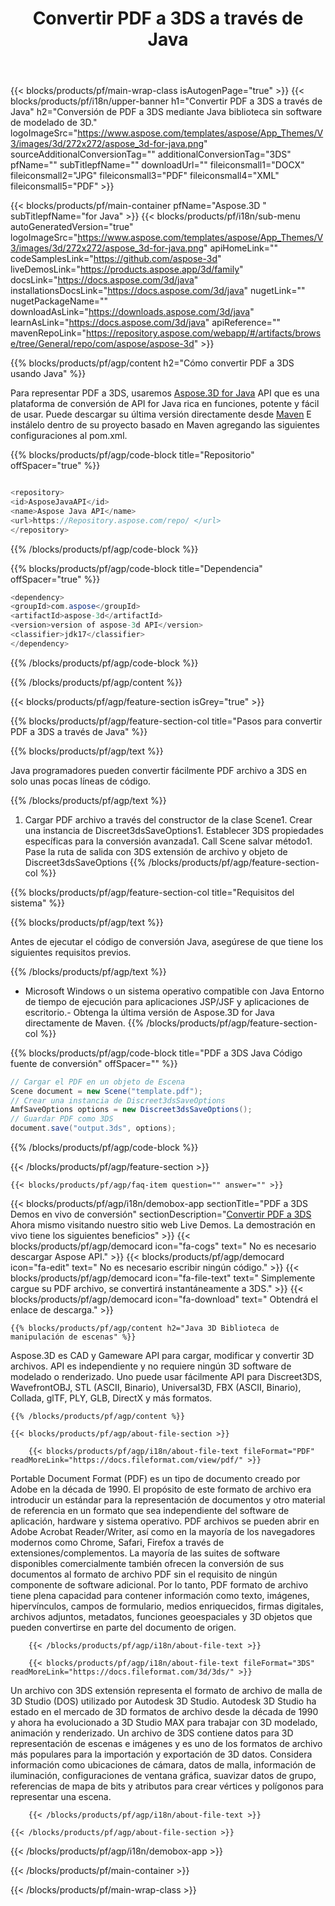﻿---
title: Convertir PDF a 3DS a través de Java 
url: /es/java/conversion/pdf-to-3ds/ 
description: Ejemplo de Java código de conversión para PDF formato a 3DS archivo. Utilice este código de ejemplo para convertir PDF a 3DS dentro de cualquier aplicación basada en Web o Escritorio Java.
---
{{< blocks/products/pf/main-wrap-class isAutogenPage="true" >}}
{{< blocks/products/pf/i18n/upper-banner h1="Convertir PDF a 3DS a través de Java" h2="Conversión de PDF a 3DS mediante Java biblioteca sin software de modelado de 3D." logoImageSrc="https://www.aspose.com/templates/aspose/App_Themes/V3/images/3d/272x272/aspose_3d-for-java.png" sourceAdditionalConversionTag="" additionalConversionTag="3DS" pfName="" subTitlepfName="" downloadUrl="" fileiconsmall1="DOCX" fileiconsmall2="JPG" fileiconsmall3="PDF" fileiconsmall4="XML" fileiconsmall5="PDF" >}}

{{< blocks/products/pf/main-container pfName="Aspose.3D " subTitlepfName="for Java" >}}
{{< blocks/products/pf/i18n/sub-menu autoGeneratedVersion="true" logoImageSrc="https://www.aspose.com/templates/aspose/App_Themes/V3/images/3d/272x272/aspose_3d-for-java.png" apiHomeLink="" codeSamplesLink="https://github.com/aspose-3d" liveDemosLink="https://products.aspose.app/3d/family" docsLink="https://docs.aspose.com/3d/java" installationsDocsLink="https://docs.aspose.com/3d/java" nugetLink="" nugetPackageName="" downloadAsLink="https://downloads.aspose.com/3d/java" learnAsLink="https://docs.aspose.com/3d/java" apiReference="" mavenRepoLink="https://repository.aspose.com/webapp/#/artifacts/browse/tree/General/repo/com/aspose/aspose-3d" >}}

{{% blocks/products/pf/agp/content h2="Cómo convertir PDF a 3DS usando Java" %}}

 Para representar PDF a 3DS, usaremos
 [Aspose.3D for Java](https://products.aspose.com/3d/java) 
 API que es una plataforma de conversión de API for Java rica en funciones, potente y fácil de usar. Puede descargar su última versión directamente desde
 [Maven](https://repository.aspose.com/webapp/#/artifacts/browse/tree/General/repo/com/aspose/aspose-3d) 
 E instálelo dentro de su proyecto basado en Maven agregando las siguientes configuraciones al pom.xml.

{{% blocks/products/pf/agp/code-block title="Repositorio" offSpacer="true" %}}

```cs

<repository>
<id>AsposeJavaAPI</id>
<name>Aspose Java API</name>
<url>https://Repository.aspose.com/repo/ </url>
</repository>


```

{{% /blocks/products/pf/agp/code-block %}}

{{% blocks/products/pf/agp/code-block title="Dependencia" offSpacer="true" %}}

```cs
<dependency>
<groupId>com.aspose</groupId>
<artifactId>aspose-3d</artifactId>
<version>version of aspose-3d API</version>
<classifier>jdk17</classifier>
</dependency>


```

{{% /blocks/products/pf/agp/code-block %}}

{{% /blocks/products/pf/agp/content %}}

{{< blocks/products/pf/agp/feature-section isGrey="true" >}}

{{% blocks/products/pf/agp/feature-section-col title="Pasos para convertir PDF a 3DS a través de Java" %}}

{{% blocks/products/pf/agp/text %}}

 Java programadores pueden convertir fácilmente PDF archivo a 3DS en solo unas pocas líneas de código.

{{% /blocks/products/pf/agp/text %}}

1. Cargar PDF archivo a través del constructor de la clase Scene1. Crear una instancia de Discreet3dsSaveOptions1. Establecer 3DS propiedades específicas para la conversión avanzada1. Call Scene salvar método1. Pase la ruta de salida con 3DS extensión de archivo y objeto de Discreet3dsSaveOptions
{{% /blocks/products/pf/agp/feature-section-col %}}

{{% blocks/products/pf/agp/feature-section-col title="Requisitos del sistema" %}}

{{% blocks/products/pf/agp/text %}}

 Antes de ejecutar el código de conversión Java, asegúrese de que tiene los siguientes requisitos previos.

{{% /blocks/products/pf/agp/text %}}

- Microsoft Windows o un sistema operativo compatible con Java Entorno de tiempo de ejecución para aplicaciones JSP/JSF y aplicaciones de escritorio.- Obtenga la última versión de Aspose.3D for Java directamente de Maven.
{{% /blocks/products/pf/agp/feature-section-col %}}

{{% blocks/products/pf/agp/code-block title="PDF a 3DS Java Código fuente de conversión" offSpacer="" %}}

```cs
// Cargar el PDF en un objeto de Escena 
Scene document = new Scene("template.pdf");
// Crear una instancia de Discreet3dsSaveOptions 
AmfSaveOptions options = new Discreet3dsSaveOptions();
// Guardar PDF como 3DS 
document.save("output.3ds", options);   


```

{{% /blocks/products/pf/agp/code-block %}}

{{< /blocks/products/pf/agp/feature-section >}}

    {{< blocks/products/pf/agp/faq-item question="" answer="" >}}
 

<!-- aboutfile Starts -->

{{< blocks/products/pf/agp/i18n/demobox-app sectionTitle="PDF a 3DS Demos en vivo de conversión" sectionDescription="[Convertir PDF a 3DS](https://products.aspose.app/3d/conversion/pdf-to-3ds) Ahora mismo visitando nuestro sitio web Live Demos. La demostración en vivo tiene los siguientes beneficios" >}}
        {{< blocks/products/pf/agp/democard icon="fa-cogs" text=" No es necesario descargar Aspose API." >}}
        {{< blocks/products/pf/agp/democard icon="fa-edit" text=" No es necesario escribir ningún código." >}}
        {{< blocks/products/pf/agp/democard icon="fa-file-text" text=" Simplemente cargue su PDF archivo, se convertirá instantáneamente a 3DS." >}}
        {{< blocks/products/pf/agp/democard icon="fa-download" text=" Obtendrá el enlace de descarga." >}}

    {{% blocks/products/pf/agp/content h2="Java 3D Biblioteca de manipulación de escenas" %}}

 Aspose.3D es CAD y Gameware API para cargar, modificar y convertir 3D archivos. API es independiente y no requiere ningún 3D software de modelado o renderizado. Uno puede usar fácilmente API para Discreet3DS, WavefrontOBJ, STL (ASCII, Binario), Universal3D, FBX (ASCII, Binario), Collada, glTF, PLY, GLB, DirectX y más formatos. 



    {{% /blocks/products/pf/agp/content %}}

    {{< blocks/products/pf/agp/about-file-section >}}

        {{< blocks/products/pf/agp/i18n/about-file-text fileFormat="PDF" readMoreLink="https://docs.fileformat.com/view/pdf/" >}}

Portable Document Format (PDF) es un tipo de documento creado por Adobe en la década de 1990. El propósito de este formato de archivo era introducir un estándar para la representación de documentos y otro material de referencia en un formato que sea independiente del software de aplicación, hardware y sistema operativo. PDF archivos se pueden abrir en Adobe Acrobat Reader/Writer, así como en la mayoría de los navegadores modernos como Chrome, Safari, Firefox a través de extensiones/complementos. La mayoría de las suites de software disponibles comercialmente también ofrecen la conversión de sus documentos al formato de archivo PDF sin el requisito de ningún componente de software adicional. Por lo tanto, PDF formato de archivo tiene plena capacidad para contener información como texto, imágenes, hipervínculos, campos de formulario, medios enriquecidos, firmas digitales, archivos adjuntos, metadatos, funciones geoespaciales y 3D objetos que pueden convertirse en parte del documento de origen.

        {{< /blocks/products/pf/agp/i18n/about-file-text >}}

        {{< blocks/products/pf/agp/i18n/about-file-text fileFormat="3DS" readMoreLink="https://docs.fileformat.com/3d/3ds/" >}}

Un archivo con 3DS extensión representa el formato de archivo de malla de 3D Studio (DOS) utilizado por Autodesk 3D Studio. Autodesk 3D Studio ha estado en el mercado de 3D formatos de archivo desde la década de 1990 y ahora ha evolucionado a 3D Studio MAX para trabajar con 3D modelado, animación y renderizado. Un archivo de 3DS contiene datos para 3D representación de escenas e imágenes y es uno de los formatos de archivo más populares para la importación y exportación de 3D datos. Considera información como ubicaciones de cámara, datos de malla, información de iluminación, configuraciones de ventana gráfica, suavizar datos de grupo, referencias de mapa de bits y atributos para crear vértices y polígonos para representar una escena.

        {{< /blocks/products/pf/agp/i18n/about-file-text >}}

    {{< /blocks/products/pf/agp/about-file-section >}}

{{< /blocks/products/pf/agp/i18n/demobox-app >}}

<!-- aboutfile Ends -->


{{< /blocks/products/pf/main-container >}}
    
{{< /blocks/products/pf/main-wrap-class >}}